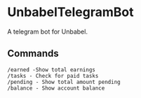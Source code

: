 # UnbabelTelegramBot
A telegram bot for Unbabel.

## Commands
 ```
/earned -Show total earnings
/tasks - Check for paid tasks
/pending - Show total amount pending
/balance - Show account balance
 ```
